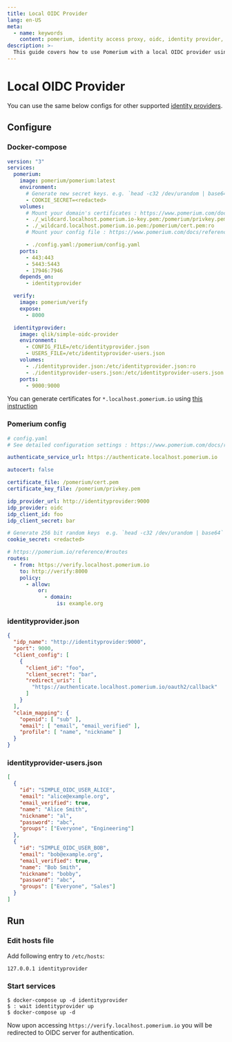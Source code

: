 ```yaml
---
title: Local OIDC Provider
lang: en-US
meta:
  - name: keywords
    content: pomerium, identity access proxy, oidc, identity provider, idp
description: >-
  This guide covers how to use Pomerium with a local OIDC provider using [qlik/simple-oidc-provider].
---
```


# Local OIDC Provider

You can use the same below configs for other supported [identity providers](/identity-providers).

## Configure
### Docker-compose

```yaml
version: "3"
services:
  pomerium:
    image: pomerium/pomerium:latest
    environment:
      # Generate new secret keys. e.g. `head -c32 /dev/urandom | base64`
      - COOKIE_SECRET=<redacted>
    volumes:
      # Mount your domain's certificates : https://www.pomerium.com/docs/reference/certificates
      - ./_wildcard.localhost.pomerium.io-key.pem:/pomerium/privkey.pem:ro
      - ./_wildcard.localhost.pomerium.io.pem:/pomerium/cert.pem:ro
      # Mount your config file : https://www.pomerium.com/docs/reference/

      - ./config.yaml:/pomerium/config.yaml
    ports:
      - 443:443
      - 5443:5443
      - 17946:7946
    depends_on:
      - identityprovider

  verify:
    image: pomerium/verify
    expose:
      - 8000

  identityprovider:
    image: qlik/simple-oidc-provider
    environment:
      - CONFIG_FILE=/etc/identityprovider.json
      - USERS_FILE=/etc/identityprovider-users.json
    volumes:
      - ./identityprovider.json:/etc/identityprovider.json:ro
      - ./identityprovider-users.json:/etc/identityprovider-users.json:ro
    ports:
      - 9000:9000
```

You can generate certificates for `*.localhost.pomerium.io` using [this instruction](/topics/certificates#certificates-2)

### Pomerium config

```yaml
# config.yaml
# See detailed configuration settings : https://www.pomerium.com/docs/reference/

authenticate_service_url: https://authenticate.localhost.pomerium.io

autocert: false

certificate_file: /pomerium/cert.pem
certificate_key_file: /pomerium/privkey.pem

idp_provider_url: http://identityprovider:9000
idp_provider: oidc
idp_client_id: foo
idp_client_secret: bar

# Generate 256 bit random keys  e.g. `head -c32 /dev/urandom | base64`
cookie_secret: <redacted>

# https://pomerium.io/reference/#routes
routes:
  - from: https://verify.localhost.pomerium.io
    to: http://verify:8000
    policy:
      - allow:
          or:
            - domain:
                is: example.org
```

### identityprovider.json

```json
{
  "idp_name": "http://identityprovider:9000",
  "port": 9000,
  "client_config": [
    {
      "client_id": "foo",
      "client_secret": "bar",
      "redirect_uris": [
        "https://authenticate.localhost.pomerium.io/oauth2/callback"
      ]
    }
  ],
  "claim_mapping": {
    "openid": [ "sub" ],
    "email": [ "email", "email_verified" ],
    "profile": [ "name", "nickname" ]
  }
}
```

### identityprovider-users.json

```json
[
  {
    "id": "SIMPLE_OIDC_USER_ALICE",
    "email": "alice@example.org",
    "email_verified": true,
    "name": "Alice Smith",
    "nickname": "al",
    "password": "abc",
    "groups": ["Everyone", "Engineering"]
  },
  {
    "id": "SIMPLE_OIDC_USER_BOB",
    "email": "bob@example.org",
    "email_verified": true,
    "name": "Bob Smith",
    "nickname": "bobby",
    "password": "abc",
    "groups": ["Everyone", "Sales"]
  }
]
```

## Run

### Edit hosts file

Add following entry to `/etc/hosts`:

```
127.0.0.1 identityprovider
```

### Start services

```shell script
$ docker-compose up -d identityprovider
$ : wait identityprovider up
$ docker-compose up -d
```

Now upon accessing `https://verify.localhost.pomerium.io` you will be redirected to OIDC server for authentication.

[identity provider]: /identity-providers
[qlik/simple-oidc-provider]: https://hub.docker.com/r/qlik/simple-oidc-provider/
